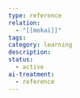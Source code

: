 ```yaml
---
type: reference
relation:
  - "[[mokai]]"
tags:
category: learning
description:
status:
  - active
ai-treatment:
  - reference
---
```

